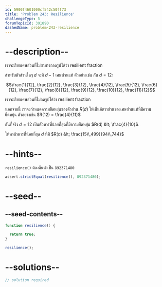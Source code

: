 ```yaml
---
id: 5900f4601000cf542c50ff73
title: 'Problem 243: Resilience'
challengeType: 5
forumTopicId: 301890
dashedName: problem-243-resilience
---
```


# --description--

เราจะเรียกเศษส่วนที่ไม่สามารถลดรูปได้ว่า resilient fraction

สำหรับตัวส่วนใดๆ $d$ จะมี $d−1$ เศษส่วนแท้ ตัวอย่างเช่น กับ $d = 12$:

$$\frac{1}{12}, \frac{2}{12}, \frac{3}{12}, \frac{4}{12}, \frac{5}{12}, \frac{6}{12}, \frac{7}{12}, \frac{8}{12}, \frac{9}{12}, \frac{10}{12}, \frac{11}{12}$$

เราจะเรียกเศษส่วนที่ไม่ลดรูปได้ว่า resilient fraction

นอกจากนี้ เราจะกำหนดความยืดหยุ่นของตัวส่วน $R(d)$ ให้เป็นอัตราส่วนของเศษส่วนแท้ที่มีความยืดหยุ่น ตัวอย่างเช่น $R(12) = \frac{4}{11}$

อันที่จริง $d = 12$ เป็นตัวหารที่น้อยที่สุดที่มีความยืดหยุ่น $R(d) &lt; \frac{4}{10}$.

ให้หาตัวหารที่น้อยที่สุด $d$ ที่มี $R(d) &lt; \frac{15\\,499}{94\\,744}$

# --hints--

`resilience()` ต้องคืนค่าเป็น `892371480`

```js
assert.strictEqual(resilience(), 892371480);
```

# --seed--

## --seed-contents--

```js
function resilience() {

  return true;
}

resilience();
```

# --solutions--

```js
// solution required
```

